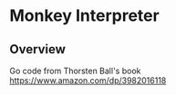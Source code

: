 # Monkey Interpreter

## Overview
Go code from Thorsten Ball's book
https://www.amazon.com/dp/3982016118
